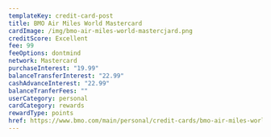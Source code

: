 ```yaml
---
templateKey: credit-card-post
title: BMO Air Miles World Mastercard
cardImage: /img/bmo-air-miles-world-mastercjard.png
creditScore: Excellent
fee: 99
feeOptions: dontmind
network: Mastercard
purchaseInterest: "19.99"
balanceTransferInterest: "22.99"
cashAdvanceInterest: "22.99"
balanceTranferFees: ""
userCategory: personal
cardCategory: rewards
rewardType: points
href: https://www.bmo.com/main/personal/credit-cards/bmo-air-miles-world-elite-mastercard/
---
```

